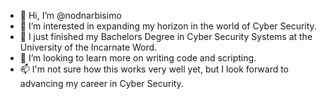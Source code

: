 - 👋 Hi, I’m @nodnarbisimo
- 👀 I’m interested in expanding my horizon in the world of Cyber Security.
- 🌱 I just finished my Bachelors Degree in Cyber Security Systems at the University of the Incarnate Word.
- 💞️ I’m looking to learn more on writing code and scripting.
- 📫 I'm not sure how this works very well yet, but I look forward to advancing my career in Cyber Security.

<!---
nodnarbisimo/nodnarbisimo is a ✨ special ✨ repository because its `README.md` (this file) appears on your GitHub profile.
You can click the Preview link to take a look at your changes.
--->
